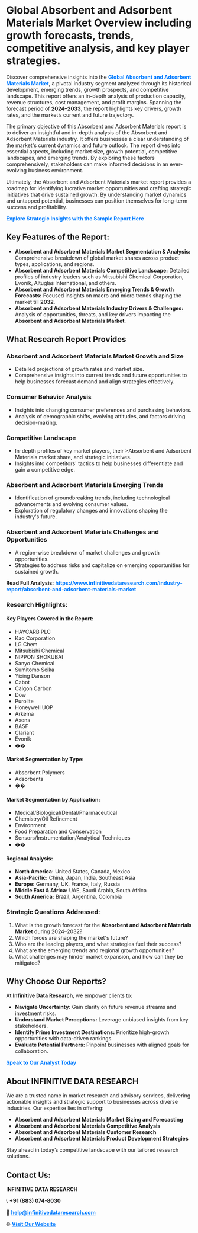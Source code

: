 <h1>Global Absorbent and Adsorbent Materials Market Overview including growth forecasts, trends, competitive analysis, and key player strategies.</h1>
<p>
Discover comprehensive insights into the 
<a href="https://www.infinitivedataresearch.com/industry-report/absorbent-and-adsorbent-materials-market" rel="dofollow" style="color: #007BFF; text-decoration: none;"><strong>Global Absorbent and Adsorbent Materials Market</strong></a>, a pivotal industry segment analyzed through its historical development, emerging trends, growth prospects, and competitive landscape. This report offers an in-depth analysis of production capacity, revenue structures, cost management, and profit margins. Spanning the forecast period of <strong>2024–2033</strong>, the report highlights key drivers, growth rates, and the market’s current and future trajectory.
</p>
<p>
The primary objective of this Absorbent and Adsorbent Materials report is to deliver an insightful and in-depth analysis of the Absorbent and Adsorbent Materials industry. It offers businesses a clear understanding of the market's current dynamics and future outlook. The report dives into essential aspects, including market size, growth potential, competitive landscapes, and emerging trends. By exploring these factors comprehensively, stakeholders can make informed decisions in an ever-evolving business environment.
</p>
<p>
Ultimately, the Absorbent and Adsorbent Materials market report provides a roadmap for identifying lucrative market opportunities and crafting strategic initiatives that drive sustained growth. By understanding market dynamics and untapped potential, businesses can position themselves for long-term success and profitability.
</p>
<p>
<a href="https://www.infinitivedataresearch.com/request-sample/reportId=109683" style="color: #007BFF; text-decoration: none;"><strong>Explore Strategic Insights with the Sample Report Here</strong></a>
</p>

<h2>Key Features of the Report:</h2>
<ul>
<li><strong>Absorbent and Adsorbent Materials Market Segmentation & Analysis:</strong> Comprehensive breakdown of global market shares across product types, applications, and regions.</li>
<li><strong>Absorbent and Adsorbent Materials Competitive Landscape:</strong> Detailed profiles of industry leaders such as Mitsubishi Chemical Corporation, Evonik, Altuglas International, and others.</li>
<li><strong>Absorbent and Adsorbent Materials Emerging Trends & Growth Forecasts:</strong> Focused insights on macro and micro trends shaping the market till <strong>2032</strong>.</li>
<li><strong>Absorbent and Adsorbent Materials Industry Drivers & Challenges:</strong> Analysis of opportunities, threats, and key drivers impacting the <strong>Absorbent and Adsorbent Materials Market</strong>.</li>
</ul>

<h2>What Research Report Provides</h2>
<h3>Absorbent and Adsorbent Materials Market Growth and Size</h3>
<ul>
<li>Detailed projections of growth rates and market size.</li>
<li>Comprehensive insights into current trends and future opportunities to help businesses forecast demand and align strategies effectively.</li>
</ul>

<h3>Consumer Behavior Analysis</h3>
<ul>
<li>Insights into changing consumer preferences and purchasing behaviors.</li>
<li>Analysis of demographic shifts, evolving attitudes, and factors driving decision-making.</li>
</ul>

<h3>Competitive Landscape</h3>
<ul>
<li>In-depth profiles of key market players, their >Absorbent and Adsorbent Materials market share, and strategic initiatives.</li>
<li>Insights into competitors' tactics to help businesses differentiate and gain a competitive edge.</li>
</ul>

<h3>Absorbent and Adsorbent Materials Emerging Trends</h3>
<ul>
<li>Identification of groundbreaking trends, including technological advancements and evolving consumer values.</li>
<li>Exploration of regulatory changes and innovations shaping the industry's future.</li>
</ul>

<h3>Absorbent and Adsorbent Materials Challenges and Opportunities</h3>
<ul>
<li>A region-wise breakdown of market challenges and growth opportunities.</li>
<li>Strategies to address risks and capitalize on emerging opportunities for sustained growth.</li>
</ul>
<p><strong>Read Full Analysis:</strong> <a href="https://www.infinitivedataresearch.com/industry-report/absorbent-and-adsorbent-materials-market" rel="dofollow" style="color: #007BFF; text-decoration: none;"><strong>https://www.infinitivedataresearch.com/industry-report/absorbent-and-adsorbent-materials-market</strong></a></p>
<h3>Research Highlights:</h3>
<h4>Key Players Covered in the Report:</h4>
<ul><li>HAYCARB PLC</li><li>Kao Corporation</li><li>LG Chem</li><li>Mitsubishi Chemical</li><li>NIPPON SHOKUBAI</li><li>Sanyo Chemical</li><li>Sumitomo Seika</li><li>Yixing Danson</li><li>Cabot</li><li>Calgon Carbon</li><li>Dow</li><li>Purolite</li><li>Honeywell UOP</li><li>Arkema</li><li>Axens</li><li>BASF</li><li>Clariant</li><li>Evonik</li><li>��</li></ul>
<h4>Market Segmentation by Type:</h4>
<ul><li>Absorbent Polymers</li><li>Adsorbents</li><li>��</li></ul>
<h4>Market Segmentation by Application:</h4>
<ul><li>Medical/Biological/Dental/Pharmaceutical</li><li>Chemistry/Oil Refinement</li><li>Environment</li><li>Food Preparation and Conservation</li><li>Sensors/Instrumentation/Analytical Techniques</li><li>��</li></ul>

<h4>Regional Analysis:</h4>
<ul>
<li><strong>North America:</strong> United States, Canada, Mexico</li>
<li><strong>Asia-Pacific:</strong> China, Japan, India, Southeast Asia</li>
<li><strong>Europe:</strong> Germany, UK, France, Italy, Russia</li>
<li><strong>Middle East & Africa:</strong> UAE, Saudi Arabia, South Africa</li>
<li><strong>South America:</strong> Brazil, Argentina, Colombia</li>
</ul>

<h3>Strategic Questions Addressed:</h3>
<ol>
<li>What is the growth forecast for the <strong>Absorbent and Adsorbent Materials Market</strong> during 2024–2032?</li>
<li>Which forces are shaping the market's future?</li>
<li>Who are the leading players, and what strategies fuel their success?</li>
<li>What are the emerging trends and regional growth opportunities?</li>
<li>What challenges may hinder market expansion, and how can they be mitigated?</li>
</ol>

<h2>Why Choose Our Reports?</h2>
<p>At <strong>Infinitive Data Research</strong>, we empower clients to:</p>
<ul>
<li><strong>Navigate Uncertainty:</strong> Gain clarity on future revenue streams and investment risks.</li>
<li><strong>Understand Market Perceptions:</strong> Leverage unbiased insights from key stakeholders.</li>
<li><strong>Identify Prime Investment Destinations:</strong> Prioritize high-growth opportunities with data-driven rankings.</li>
<li><strong>Evaluate Potential Partners:</strong> Pinpoint businesses with aligned goals for collaboration.</li>
</ul>
<p><a href="https://www.infinitivedataresearch.com/industry-report/absorbent-and-adsorbent-materials-market" rel="dofollow" style="color: #007BFF; text-decoration: none;"><strong>Speak to Our Analyst Today</strong></a></p>

<h2>About INFINITIVE DATA RESEARCH</h2>
<p>We are a trusted name in market research and advisory services, delivering actionable insights and strategic support to businesses across diverse industries. Our expertise lies in offering:</p>
<ul>
<li><strong>Absorbent and Adsorbent Materials Market Sizing and Forecasting</strong></li>
<li><strong>Absorbent and Adsorbent Materials Competitive Analysis</strong></li>
<li><strong>Absorbent and Adsorbent Materials Customer Research</strong></li>
<li><strong>Absorbent and Adsorbent Materials Product Development Strategies</strong></li>
</ul>
<p>Stay ahead in today’s competitive landscape with our tailored research solutions.</p>

<h2>Contact Us:</h2>
<p><strong>INFINITIVE DATA RESEARCH</strong></p>
<p>📞 <strong>+91 (883) 074-8030</strong></p>
<p>📧 <strong><a href="mailto:help@infinitivedataresearch.com" style="color: #007BFF;">help@infinitivedataresearch.com</a></strong></p>
<p>🌐 <strong><a href="https://www.infinitivedataresearch.com" rel="dofollow" style="color: #007BFF;">Visit Our Website</a></strong></p>